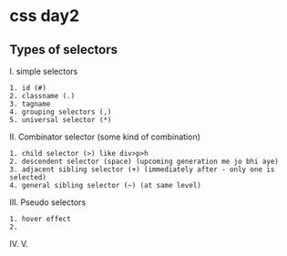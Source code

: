 <!-- 29 - aug - 2024 -->

# css day2

## Types of selectors

I. simple selectors

    1. id (#) 
    2. classname (.)
    3. tagname 
    4. grouping selectors (,)
    5. universal selector (*)

II. Combinator selector (some kind of combination)

    1. child selector (>) like div>p>h
    2. descendent selector (space) (upcoming generation me jo bhi aye)
    3. adjacent sibling selector (+) (immediately after - only one is selected)
    4. general sibling selector (~) (at same level)

III. Pseudo selectors

    1. hover effect
    2.

IV. 
V. 